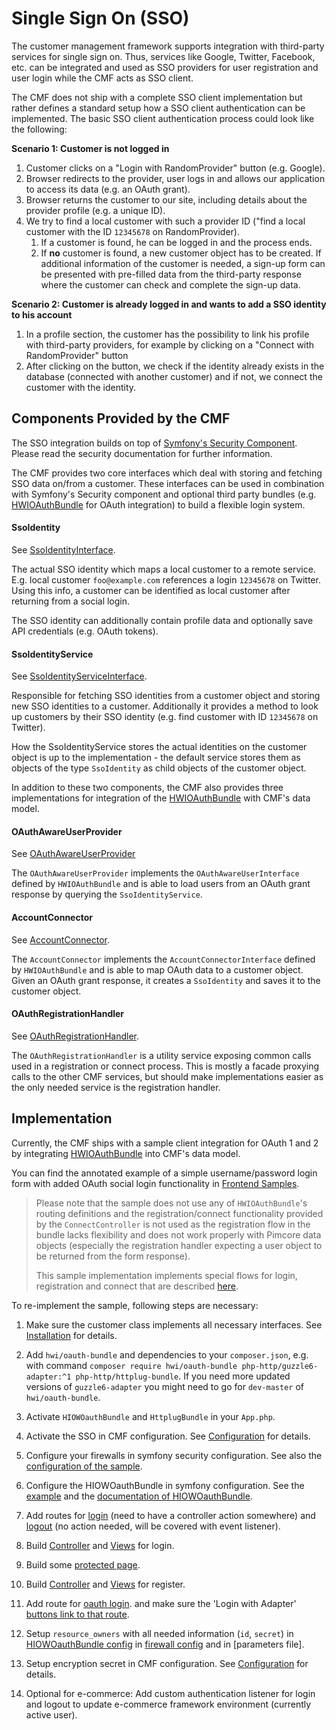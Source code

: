 # Single Sign On (SSO)

The customer management framework supports integration with third-party services for single sign on. Thus, services 
like Google, Twitter, Facebook, etc. can be integrated and used as SSO providers for user registration and user login
while the CMF acts as SSO client. 

The CMF does not ship with a complete SSO client implementation but rather defines a standard setup how a SSO client 
authentication can be implemented. The basic SSO client authentication process could look like the following:

**Scenario 1: Customer is not logged in**

1) Customer clicks on a "Login with RandomProvider" button (e.g. Google). 
2)  Browser redirects to the provider, user logs in and allows our application to access its data (e.g. an OAuth grant).
3)  Browser returns the customer to our site, including details about the provider profile (e.g. a unique ID).
4) We try to find a local customer with such a provider ID ("find a local customer with the ID `12345678` on RandomProvider).      
    1) If a customer is found, he can be logged in and the process ends.
    2) If **no** customer is found, a new customer object has to be created. If additional information of the customer is 
       needed, a sign-up form can be presented with pre-filled data from the third-party response where the customer can
       check and complete the sign-up data. 
       
  
**Scenario 2: Customer is already logged in and wants to add a SSO identity to his account**

1) In a profile section, the customer has the possibility to link his profile with third-party providers, for example by 
  clicking on a "Connect with RandomProvider" button
2) After clicking on the button, we check if the identity already exists in the database (connected with another customer)
  and if not, we connect the customer with the identity. 
  

## Components Provided by the CMF

The SSO integration builds on top of [Symfony's Security Component](https://symfony.com/doc/current/security.html). Please
read the security documentation for further information.

The CMF provides two core interfaces which deal with storing and fetching SSO data on/from a customer. These interfaces can
be used in combination with Symfony's Security component and optional third party bundles (e.g. 
[HWIOAuthBundle](https://github.com/hwi/HWIOAuthBundle) for OAuth integration) to build a flexible login system.  

#### SsoIdentity

See [SsoIdentityInterface](https://github.com/pimcore/customer-data-framework/blob/master/src/Model/SsoIdentityInterface.php).

The actual SSO identity which maps a local customer to a remote service. E.g. local customer `foo@example.com` references a login
`12345678` on Twitter. Using this info, a customer can be identified as local customer after returning from a social login.

The SSO identity can additionally contain profile data and optionally save API credentials (e.g. OAuth tokens). 


#### SsoIdentityService

See [SsoIdentityServiceInterface](https://github.com/pimcore/customer-data-framework/blob/master/src/Security/SsoIdentity/SsoIdentityServiceInterface.php).

Responsible for fetching SSO identities from a customer object and storing new SSO identities to a customer. Additionally it
provides a method to look up customers by their SSO identity (e.g. find customer with ID `12345678` on Twitter).

How the SsoIdentityService stores the actual identities on the customer object is up to the implementation - the default
service stores them as objects of the type `SsoIdentity` as child objects of the customer object.



In addition to these two components, the CMF also provides three implementations for integration of the 
[HWIOAuthBundle](https://github.com/hwi/HWIOAuthBundle) with CMF's data model. 


#### OAuthAwareUserProvider

See [OAuthAwareUserProvider](https://github.com/pimcore/customer-data-framework/blob/master/src/Security/UserProvider/OAuthAwareUserProvider.php)

The `OAuthAwareUserProvider` implements the `OAuthAwareUserInterface` defined by `HWIOAuthBundle` and is able to load
users from an OAuth grant response by querying the `SsoIdentityService`.


#### AccountConnector

See [AccountConnector](https://github.com/pimcore/customer-data-framework/blob/master/src/Security/OAuth/AccountConnector.php).

The `AccountConnector` implements the `AccountConnectorInterface` defined by `HWIOAuthBundle` and is able to map OAuth
data to a customer object. Given an OAuth grant response, it creates a `SsoIdentity` and saves it to the customer object.

#### OAuthRegistrationHandler

See [OAuthRegistrationHandler](https://github.com/pimcore/customer-data-framework/blob/master/src/Security/OAuth/OAuthRegistrationHandler.php#L34).

The `OAuthRegistrationHandler` is a utility service exposing common calls used in a registration or connect process. This
is mostly a facade proxying calls to the other CMF services, but should make implementations easier as the only needed 
service is the registration handler.




## Implementation

Currently, the CMF ships with a sample client integration for OAuth 1 and 2 by integrating 
[HWIOAuthBundle](https://github.com/hwi/HWIOAuthBundle) into CMF's data model. 
 
You can find the annotated example of a simple username/password login form with added OAuth social login functionality in
[Frontend Samples](https://github.com/pimcore/customer-data-framework/blob/master/frontend-samples/sso_client).

> Please note that the sample does not use any of `HWIOAuthBundle`'s routing definitions and the registration/connect functionality
> provided by the `ConnectController` is not used as the registration flow in the bundle lacks flexibility and does not work
> properly with Pimcore data objects (especially the registration handler expecting a user object to be returned from the form response).
> 
> This sample implementation implements special flows for login, registration and connect that are described 
> [here](./19_SSO_Flows.md).   


To re-implement the sample, following steps are necessary: 

1) Make sure the customer class implements all necessary interfaces. See [Installation](./02_Installation/README.md) for details.
2) Add  `hwi/oauth-bundle` and dependencies to your `composer.json`, e.g. with command `composer require hwi/oauth-bundle php-http/guzzle6-adapter:^1 php-http/httplug-bundle`. 
   If you need more updated versions of `guzzle6-adapter` you might need to go for `dev-master` of `hwi/oauth-bundle`. 
3) Activate `HIOWOauthBundle` and `HttplugBundle` in your `App.php`. 
4) Activate the SSO in CMF configuration. See [Configuration](./03_Configuration.md) for details. 
5) Configure your firewalls in symfony security configuration. See also the 
   [configuration of the sample](https://github.com/pimcore/customer-data-framework/blob/master/frontend-samples/sso_client/src/AppBundle/Resources/config/pimcore/security.yml#L9).
6) Configure the HIOWOauthBundle in symfony configuration. See the [example](https://github.com/pimcore/customer-data-framework/blob/master/frontend-samples/sso_client/src/AppBundle/Resources/config/pimcore/config.yml#L9) 
   and the [documentation of HIOWOauthBundle](https://github.com/hwi/HWIOAuthBundle/blob/master/Resources/doc/index.md).  
7) Add routes for [login](https://github.com/pimcore/customer-data-framework/blob/master/frontend-samples/sso_client/src/AppBundle/Controller/AuthController.php#L54) (need to have a controller action somewhere) and 
   [logout](https://github.com/pimcore/customer-data-framework/blob/master/frontend-samples/sso_client/src/AppBundle/Resources/config/pimcore/routing.yml#L5) (no action needed, will be covered with event listener).
    
8) Build [Controller](https://github.com/pimcore/customer-data-framework/blob/master/frontend-samples/sso_client/src/AppBundle/Controller/AuthController.php#L62) 
   and [Views](https://github.com/pimcore/customer-data-framework/blob/master/frontend-samples/sso_client/app/Resources/views/Auth/login.html.php) 
   for login. 

9) Build some [protected page](https://github.com/pimcore/customer-data-framework/blob/master/frontend-samples/sso_client/src/AppBundle/Controller/ContentController.php#L38).

10) Build [Controller](https://github.com/pimcore/customer-data-framework/blob/master/frontend-samples/sso_client/src/AppBundle/Controller/AuthController.php#L123) 
   and [Views](https://github.com/pimcore/customer-data-framework/blob/master/frontend-samples/sso_client/app/Resources/views/Auth/register.html.php)
   for register.

11) Add route for [oauth login](https://github.com/pimcore/customer-data-framework/blob/master/frontend-samples/sso_client/src/AppBundle/Resources/config/pimcore/routing.yml#L8). 
    and make sure the 'Login with Adapter' [buttons link to that route](https://github.com/pimcore/customer-data-framework/blob/master/frontend-samples/sso_client/app/Resources/views/Auth/partials/social-login-buttons.html.php#L12-L11). 

12) Setup `resource_owners` with all needed information (`id`, `secret`) in 
   [HIOWOauthBundle config](https://github.com/pimcore/customer-data-framework/blob/master/frontend-samples/sso_client/src/AppBundle/Resources/config/pimcore/config.yml#L14) 
   in [firewall config](https://github.com/pimcore/customer-data-framework/blob/master/frontend-samples/sso_client/src/AppBundle/Resources/config/pimcore/security.yml#L33)
   and in [parameters file]. 
    
13) Setup encryption secret in CMF configuration. See [Configuration](./03_Configuration.md) for details.      
    
14) Optional for e-commerce: Add custom authentication listener for login and logout to update e-commerce framework environment 
   (currently active user). 
   
   
